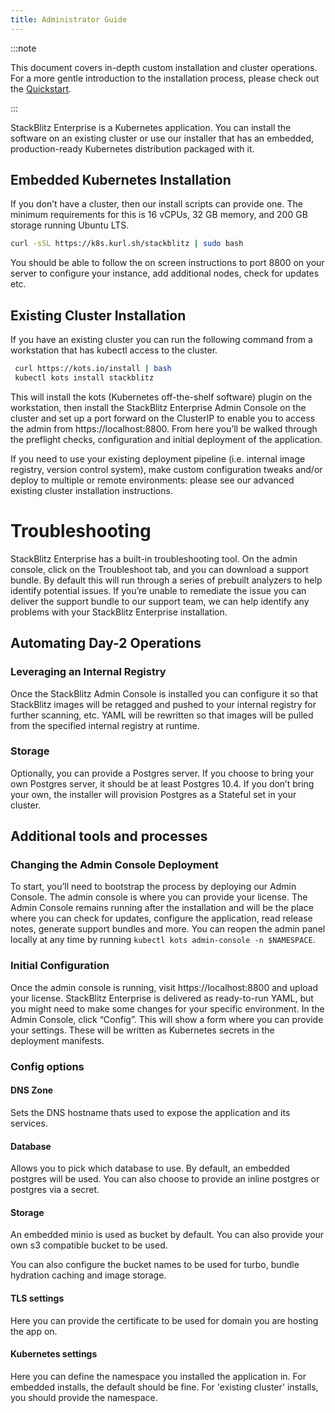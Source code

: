 ```yaml
---
title: Administrator Guide
---
```


:::note

This document covers in-depth custom installation and cluster operations. For a more gentle introduction to the installation process, please check out the [Quickstart](/docs/enterprise/installation/quickstart).

:::

StackBlitz Enterprise is a Kubernetes application. You can install the software on an existing cluster or use our installer that has an embedded, production-ready Kubernetes distribution packaged with it.

## Embedded Kubernetes Installation

If you don’t have a cluster, then our install scripts can provide one. The minimum requirements for this is 16 vCPUs, 32 GB memory, and 200 GB storage running Ubuntu LTS.

```sh
curl -sSL https://k8s.kurl.sh/stackblitz | sudo bash
```

You should be able to follow the on screen instructions to port 8800 on your server to configure your instance, add additional nodes, check for updates etc.

<!-- If at any time you’d like to migrate this deployment to an existing Kubernetes Cluster, see the [Guide to Migrating an Existing Cluster](migrating). -->

## Existing Cluster Installation

If you have an existing cluster you can run the following command from a workstation that has kubectl access to the cluster.

```sh
 curl https://kots.io/install | bash
 kubectl kots install stackblitz
```

This will install the kots (Kubernetes off-the-shelf software) plugin on the workstation, then install the StackBlitz Enterprise Admin Console on the cluster and set up a port forward on the ClusterIP to enable you to access the admin from https://localhost:8800. From here you’ll be walked through the preflight checks, configuration and initial deployment of the application.

If you need to use your existing deployment pipeline (i.e. internal image registry, version control system), make custom configuration tweaks and/or deploy to multiple or remote environments: please see our advanced existing cluster installation instructions.

# Troubleshooting

StackBlitz Enterprise has a built-in troubleshooting tool. On the admin console, click on the Troubleshoot tab, and you can download a support bundle. By default this will run through a series of prebuilt analyzers to help identify potential issues. If you’re unable to remediate the issue you can deliver the support bundle to our support team, we can help identify any problems with your StackBlitz Enterprise installation.


## Automating Day-2 Operations

### Leveraging an Internal Registry
Once the StackBlitz Admin Console is installed you can configure it so that StackBlitz images will be retagged and pushed to your internal registry for further scanning, etc. YAML will be rewritten so that images will be pulled from the specified internal registry at runtime.

### Storage
Optionally, you can provide a Postgres server. If you choose to bring your own Postgres server, it should be at least Postgres 10.4. If you don’t bring your own, the installer will provision Postgres as a Stateful set in your cluster.

## Additional tools and processes

### Changing the Admin Console Deployment

To start, you’ll need to bootstrap the process by deploying our Admin Console. The admin console is where you can provide your license. The Admin Console remains running after the installation and will be the place where you can check for updates, configure the application, read release notes, generate support bundles and more. You can reopen the admin panel locally at any time by running `kubectl kots admin-console -n $NAMESPACE`.

### Initial Configuration

Once the admin console is running, visit https://localhost:8800 and upload your license. StackBlitz Enterprise is delivered as ready-to-run YAML, but you might need to make some changes for your specific environment. In the Admin Console, click “Config”. This will show a form where you can provide your settings. These will be written as Kubernetes secrets in the deployment manifests.


### Config options

#### DNS Zone

Sets the DNS hostname thats used to expose the application and its services.

#### Database

Allows you to pick which database to use. By default, an embedded postgres will be used. You can also choose to provide an inline postgres or postgres via a secret.

#### Storage

An embedded minio is used as bucket by default. You can also provide your own s3 compatible bucket to be used.

You can also configure the bucket names to be used for turbo, bundle hydration caching and image storage. 

#### TLS settings

Here you can provide the certificate to be used for domain you are hosting the app on.

#### Kubernetes settings 

Here you can define the namespace you installed the application in. For embedded installs, the default should be fine. For 'existing cluster' installs, you should provide the namespace.
